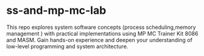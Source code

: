 # ss-and-mp-mc-lab
This repo explores system software concepts (process scheduling,memory management ) with practical implementations using MP MC Trainer Kit 8086 and MASM. Gain hands-on experience and deepen your understanding of low-level programming and system architecture.
